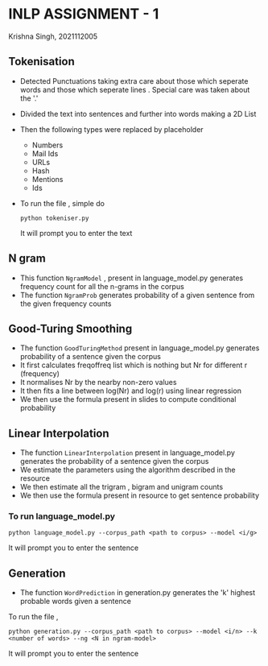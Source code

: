 # INLP ASSIGNMENT - 1
Krishna Singh, 2021112005

## Tokenisation
- Detected Punctuations taking extra care about those which seperate words and those which seperate lines . Special care was taken about the '.'
- Divided the text into sentences and further into words making a 2D List
- Then the following types were replaced by placeholder
    - Numbers
    - Mail Ids
    - URLs
    - Hash
    - Mentions
    - Ids

- To run the file ,  simple do  
    ```
    python tokeniser.py 
    ``` 
    It will prompt you to enter the text

## N gram
- This function `NgramModel` , present in language_model.py generates frequency count for all the n-grams in the corpus
- The function `NgramProb` generates probability of a given sentence from the given frequency counts

## Good-Turing Smoothing
- The function `GoodTuringMethod` present in language_model.py generates probability of a sentence given the corpus 
- It first calculates freqoffreq list which is nothing but Nr for different r (frequency)
- It normalises Nr by the nearby non-zero values
- It then fits a line between log(Nr) and log(r) using linear regression
- We then use the formula present in slides to compute conditional probability

## Linear Interpolation
- The function `LinearInterpolation` present in language_model.py generates the probability of a sentence given the corpus 
- We estimate the parameters using the algorithm described in the resource
- We then estimate all the trigram , bigram and unigram counts
- We then use the formula present in resource to get sentence probability

### To run language_model.py
```
python language_model.py --corpus_path <path to corpus> --model <i/g>
```
It will prompt you to enter the sentence

## Generation
- The function `WordPrediction` in generation.py generates the 'k' highest probable words given a sentence

To run the file , 
```
python generation.py --corpus_path <path to corpus> --model <i/n> --k <number of words> --ng <N in ngram-model>
```
It will prompt you to enter the sentence